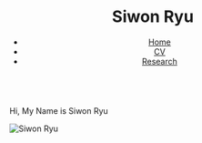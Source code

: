 
<head>
  <meta charset="UTF-8">
  <meta name="viewport" content="width=device-width, initial-scale=1.0">
  <title>Siwon Ryu</title>
  <link rel="stylesheet" href="{{ '/assets/css/main.css' | relative_url }}">
</head>
<body>
  <header class="site-header">
    <div class="container">
      <h1>Siwon Ryu</h1>
      <nav>
        <ul>
          <li><a href="{{ '/' | relative_url }}">Home</a></li>
          <li><a href="{{ '/cv/' | relative_url }}">CV</a></li>
          <li><a href="{{ '/research/' | relative_url }}">Research</a></li>
        </ul>
      </nav>
    </div>
  </header>
  <main class="site-content">
    <div class="container flex-container">
      <div class="column text-column">
        <p>Hi, My Name is Siwon Ryu</p>
      </div>
      <div class="column image-column">
        <img src="{{ '/assets/images/3I2A2240_crop.jpg' | relative_url }}" alt="Siwon Ryu" class="profile-image">
      </div>
    </div>
  </main>
</body>
